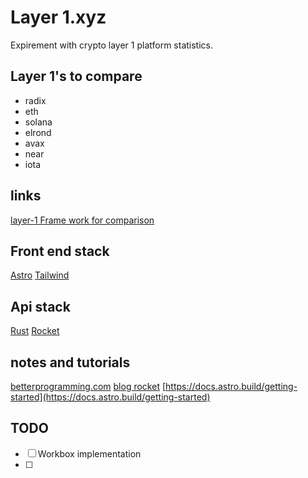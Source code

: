 # Layer 1.xyz

Expirement with crypto layer 1 platform statistics.

## Layer 1's to compare

- radix
- eth
- solana
- elrond
- avax
- near
- iota

## links

[layer-1 Frame work for comparison](https://www.theblockcrypto.com/post/114225/layer-1-platforms-a-framework-for-comparison)

## Front end stack

[Astro](https://astro.build/)
[Tailwind](https://tailwindcss.com/)

## Api stack

[Rust](https://www.rust-lang.org/)
[Rocket](https://rocket.rs/)

## notes and tutorials

[betterprogramming.com](https://betterprogramming.pub/rest-api-in-rust-step-by-step-guide-b8a6c5fcbff0)
[blog rocket](https://blog.logrocket.com/rust-web-apps-using-rocket-framework/)
[https://docs.astro.build/getting-started](https://docs.astro.build/getting-started)

## TODO

- [ ] Workbox implementation
- [ ]
